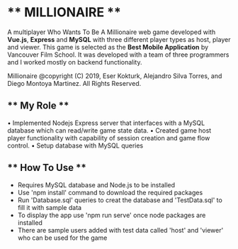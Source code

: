 # ** MILLIONAIRE **

A multiplayer Who Wants To Be A Millionaire web game developed with **Vue.js**, **Express** and **MySQL** with three different player types as host, player and viewer. This game is selected as the **Best Mobile Application** by Vancouver Film School. It was developed with a team of three programmers and I worked mostly on backend functionality.

Millionaire @copyright (C) 2019, Eser Kokturk, Alejandro Silva Torres, and Diego Montoya Martinez. All Rights Reserved.

## ** My Role **
•	Implemented Nodejs Express server that interfaces with a MySQL database which can read/write game state data. 
•	Created game host player functionality with capability of session creation and game flow control.
•	Setup database with MySQL queries

## ** How To Use **
- Requires MySQL database and Node.js to be installed
- Use 'npm install' command to download the required packages
- Run 'Database.sql' queries to creat the database and 'TestData.sql' to fill it with sample data
- To display the app use 'npm run serve' once node packages are installed
- There are sample users added with test data called 'host' and 'viewer' who can be used for the game